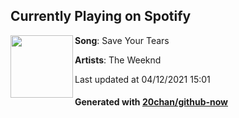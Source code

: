 ## Currently Playing on Spotify

[<img align="left" width="100" src="https://i.scdn.co/image/ab67616d00001e028863bc11d2aa12b54f5aeb36">](https://open.spotify.com/album/4yP0hdKOZPNshxUOjY0cZj)

**Song**: Save Your Tears

**Artists**: The Weeknd

Last updated at 04/12/2021 15:01

#### Generated with [20chan/github-now](https://github.com/20chan/github-now)